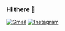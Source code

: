 ### Hi there 👋

[![Gmail](https://img.shields.io/badge/Gmail-D14836?style=for-the-badge&logo=gmail&logoColor=white)](mailto:vivianeamanda84@gmail.com)
[![Instagram](https://img.shields.io/badge/Instagram-E4405F?style=for-the-badge&logo=instagram&logoColor=white)](https://www.instagram.com/_vivianeamandex)
